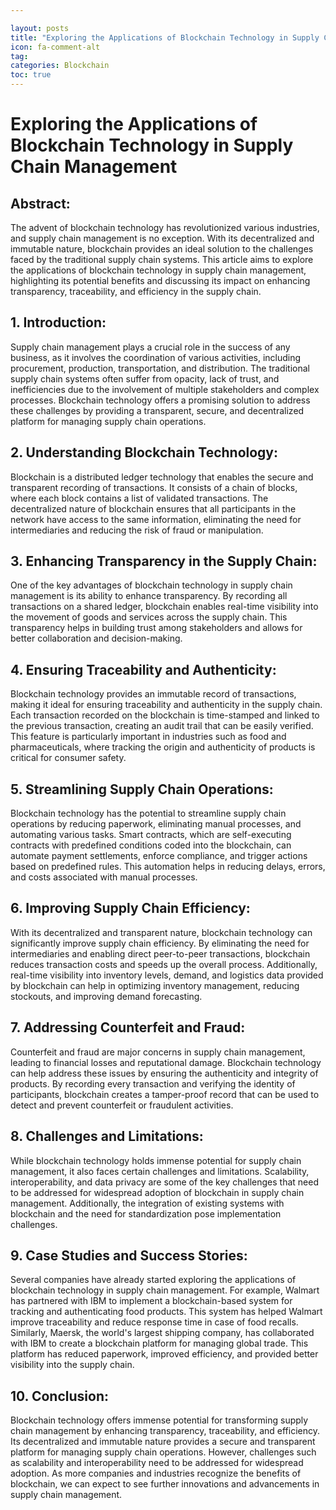 ```yaml
---

layout: posts
title: "Exploring the Applications of Blockchain Technology in Supply Chain Management"
icon: fa-comment-alt
tag:      
categories: Blockchain
toc: true
---
```




# Exploring the Applications of Blockchain Technology in Supply Chain Management

## Abstract:
The advent of blockchain technology has revolutionized various industries, and supply chain management is no exception. With its decentralized and immutable nature, blockchain provides an ideal solution to the challenges faced by the traditional supply chain systems. This article aims to explore the applications of blockchain technology in supply chain management, highlighting its potential benefits and discussing its impact on enhancing transparency, traceability, and efficiency in the supply chain.

## 1. Introduction:
Supply chain management plays a crucial role in the success of any business, as it involves the coordination of various activities, including procurement, production, transportation, and distribution. The traditional supply chain systems often suffer from opacity, lack of trust, and inefficiencies due to the involvement of multiple stakeholders and complex processes. Blockchain technology offers a promising solution to address these challenges by providing a transparent, secure, and decentralized platform for managing supply chain operations.

## 2. Understanding Blockchain Technology:
Blockchain is a distributed ledger technology that enables the secure and transparent recording of transactions. It consists of a chain of blocks, where each block contains a list of validated transactions. The decentralized nature of blockchain ensures that all participants in the network have access to the same information, eliminating the need for intermediaries and reducing the risk of fraud or manipulation.

## 3. Enhancing Transparency in the Supply Chain:
One of the key advantages of blockchain technology in supply chain management is its ability to enhance transparency. By recording all transactions on a shared ledger, blockchain enables real-time visibility into the movement of goods and services across the supply chain. This transparency helps in building trust among stakeholders and allows for better collaboration and decision-making.

## 4. Ensuring Traceability and Authenticity:
Blockchain technology provides an immutable record of transactions, making it ideal for ensuring traceability and authenticity in the supply chain. Each transaction recorded on the blockchain is time-stamped and linked to the previous transaction, creating an audit trail that can be easily verified. This feature is particularly important in industries such as food and pharmaceuticals, where tracking the origin and authenticity of products is critical for consumer safety.

## 5. Streamlining Supply Chain Operations:
Blockchain technology has the potential to streamline supply chain operations by reducing paperwork, eliminating manual processes, and automating various tasks. Smart contracts, which are self-executing contracts with predefined conditions coded into the blockchain, can automate payment settlements, enforce compliance, and trigger actions based on predefined rules. This automation helps in reducing delays, errors, and costs associated with manual processes.

## 6. Improving Supply Chain Efficiency:
With its decentralized and transparent nature, blockchain technology can significantly improve supply chain efficiency. By eliminating the need for intermediaries and enabling direct peer-to-peer transactions, blockchain reduces transaction costs and speeds up the overall process. Additionally, real-time visibility into inventory levels, demand, and logistics data provided by blockchain can help in optimizing inventory management, reducing stockouts, and improving demand forecasting.

## 7. Addressing Counterfeit and Fraud:
Counterfeit and fraud are major concerns in supply chain management, leading to financial losses and reputational damage. Blockchain technology can help address these issues by ensuring the authenticity and integrity of products. By recording every transaction and verifying the identity of participants, blockchain creates a tamper-proof record that can be used to detect and prevent counterfeit or fraudulent activities.

## 8. Challenges and Limitations:
While blockchain technology holds immense potential for supply chain management, it also faces certain challenges and limitations. Scalability, interoperability, and data privacy are some of the key challenges that need to be addressed for widespread adoption of blockchain in supply chain management. Additionally, the integration of existing systems with blockchain and the need for standardization pose implementation challenges.

## 9. Case Studies and Success Stories:
Several companies have already started exploring the applications of blockchain technology in supply chain management. For example, Walmart has partnered with IBM to implement a blockchain-based system for tracking and authenticating food products. This system has helped Walmart improve traceability and reduce response time in case of food recalls. Similarly, Maersk, the world's largest shipping company, has collaborated with IBM to create a blockchain platform for managing global trade. This platform has reduced paperwork, improved efficiency, and provided better visibility into the supply chain.

## 10. Conclusion:
Blockchain technology offers immense potential for transforming supply chain management by enhancing transparency, traceability, and efficiency. Its decentralized and immutable nature provides a secure and transparent platform for managing supply chain operations. However, challenges such as scalability and interoperability need to be addressed for widespread adoption. As more companies and industries recognize the benefits of blockchain, we can expect to see further innovations and advancements in supply chain management.